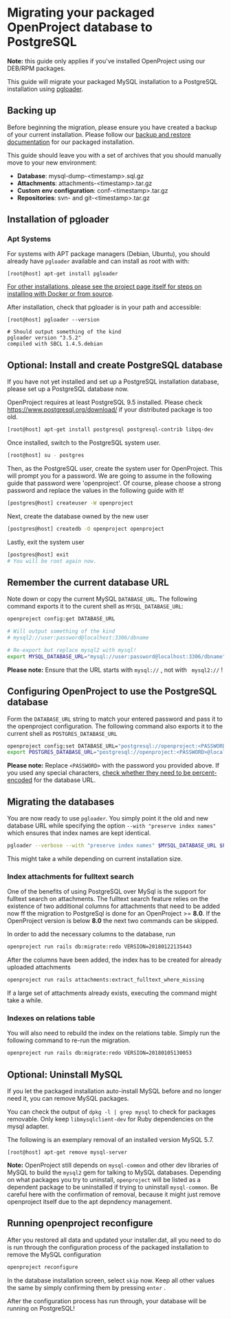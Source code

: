 # Migrating your packaged OpenProject database to PostgreSQL

**Note:** this guide only applies if you've installed OpenProject using our DEB/RPM packages.

This guide will migrate your packaged MySQL installation to a PostgreSQL installation using [pgloader](https://github.com/dimitri/pgloader). 

## Backing up

Before beginning the migration, please ensure you have created a backup of your current installation. Please follow our [backup and restore documentation](https://www.openproject.org/operations/backup/backup-guide-packaged-installation/) for our packaged installation.

This guide should leave you with a set of archives that you should manually move to your new environment:

- **Database**: mysql-dump-&lt;timestamp&gt;.sql.gz
- **Attachments**: attachments-&lt;timestamp&gt;.tar.gz
- **Custom env configuration**: conf-&lt;timestamp&gt;.tar.gz
- **Repositories**: svn- and git-&lt;timestamp&gt;.tar.gz



## Installation of pgloader



### Apt Systems

For systems with APT package managers (Debian, Ubuntu), you should already have `pgloader` available and can install as root with with:

```
[root@host] apt-get install pgloader
```



[For other installations, please see the project page itself for steps on installing with Docker or from source](https://github.com/dimitri/pgloader#install).



After installation, check that pgloader is in your path and accessible:



```
[root@host] pgloader --version

# Should output something of the kind
pgloader version "3.5.2"
compiled with SBCL 1.4.5.debian
```





## Optional: Install and create PostgreSQL database

If you have not yet installed and set up a PostgreSQL installation database, please set up a PostgreSQL database now. 

OpenProject requires at least PostgreSQL 9.5 installed. Please check <https://www.postgresql.org/download/> if your distributed package is too old.

```bash
[root@host] apt-get install postgresql postgresql-contrib libpq-dev
```

Once installed, switch to the PostgreSQL system user.

```bash
[root@host] su - postgres
```

Then, as the PostgreSQL user, create the system user for OpenProject. This will prompt you for a password. We are going to assume in the following guide that password were 'openproject'. Of course, please choose a strong password and replace the values in the following guide with it!

```bash
[postgres@host] createuser -W openproject
```

Next, create the database owned by the new user

```bash
[postgres@host] createdb -O openproject openproject
```

Lastly, exit the system user

```bash
[postgres@host] exit
# You will be root again now.
```

## Remember the current database URL

Note down or copy the current MySQL `DATABASE_URL`. The following command exports it to the curent shell as `MYSQL_DATABASE_URL`:

```bash
openproject config:get DATABASE_URL

# Will output something of the kind
# mysql2://user:password@localhost:3306/dbname

# Re-export but replace mysql2 with mysql!
export MYSQL_DATABASE_URL="mysql://user:password@localhost:3306/dbname"
```



**Please note:** Ensure that the URL starts with `mysql://` , not with ` mysql2://` !



## Configuring OpenProject to use the PostgreSQL database

Form the `DATABASE_URL` string to match your entered password and pass it to the openproject configuration. The following command also exports it to the current shell as `POSTGRES_DATABASE_URL`

```bash
openproject config:set DATABASE_URL="postgresql://openproject:<PASSWORD>@localhost/openproject"
export POSTGRES_DATABASE_URL="postgresql://openproject:<PASSWORD>@localhost/openproject"
```



**Please note:**  Replace  `<PASSWORD>`  with the password you provided above. If you used any special characters, [check whether they need to be percent-encoded](https://developer.mozilla.org/en-US/docs/Glossary/percent-encoding) for the database URL.



## Migrating the databases

You are now ready to use `pgloader`. You simply point it the old and new database URL while specifying the option
`--with "preserve index names"` which ensures that index names are kept identical.

```bash
pgloader --verbose --with "preserve index names" $MYSQL_DATABASE_URL $POSTGRES_DATABASE_URL
```

This might take a while depending on current installation size.

### Index attachments for fulltext search

One of the benefits of using PostgreSQL over MySql is the support for fulltext search on attachments. The fulltext search feature relies on the existence of two additional columns for attachments that need to be added now ff the migration to PostgreSql is done for an OpenProject >= **8.0**. If the OpenProject version is below **8.0** the next two commands can be skipped.

In order to add the necessary columns to the database, run

```bash
openproject run rails db:migrate:redo VERSION=20180122135443
```

After the columns have been added, the index has to be created for already uploaded attachments

```bash
openproject run rails attachments:extract_fulltext_where_missing
```

If a large set of attachments already exists, executing the command might take a while.

### Indexes on relations table

You will also need to rebuild the index on the relations table. Simply run the following command
to re-run the migration.

```bash
openproject run rails db:migrate:redo VERSION=20180105130053
```

## Optional: Uninstall MySQL

If you let the packaged installation auto-install MySQL before and no longer need it, you can remove MySQL packages. 

You can check the output of `dpkg -l | grep mysql` to check for packages removable. Only keep `libmysqlclient-dev`  for Ruby dependencies on the mysql adapter.

The following is an exemplary removal of an installed version MySQL 5.7. 

```
[root@host] apt-get remove mysql-server
```

**Note:** OpenProject still depends on `mysql-common` and other dev libraries of MySQL to build the `mysql2` gem for talking to MySQL databases. Depending on what packages you try to uninstall, `openproject` will be listed as a dependent package to be uninstalled if trying to uninstall `mysql-common`. Be careful here with the confirmation of removal, because it might just remove openproject itself due to the apt depndency management.


## Running openproject reconfigure

After you restored all data and updated your installer.dat, all you need to do is run through the configuration process of the packaged installation to remove the MySQL configuration

```bash
openproject reconfigure
```


In the database installation screen, select `skip` now.
Keep all other values the same by simply confirming them by pressing  `enter` .


After the configuration process has run through, your database will be running on PostgreSQL!

